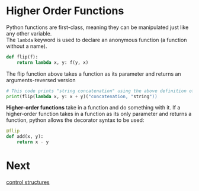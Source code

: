 # Higher Order Functions
Python functions are first-class, meaning they can be manipulated just like any other variable.\
The `lambda` keyword is used to declare an anonymous function (a function without a name).
```py
def flip(f):
    return lambda x, y: f(y, x)
```
The flip function above takes a function as its parameter and returns an arguments-reversed version
```py
# This code prints "string concatenation" using the above definition of `flip`
print(flip(lambda x, y: x + y)("concatenation, "string"))
```
**Higher-order functions** take in a function and do something with it.
If a higher-order function takes in a function as its only parameter and returns a function, python allows the decorator syntax to be used:
```py
@flip
def add(x, y):
    return x - y
```

# Next
[control structures](5_controlstructures.md)

